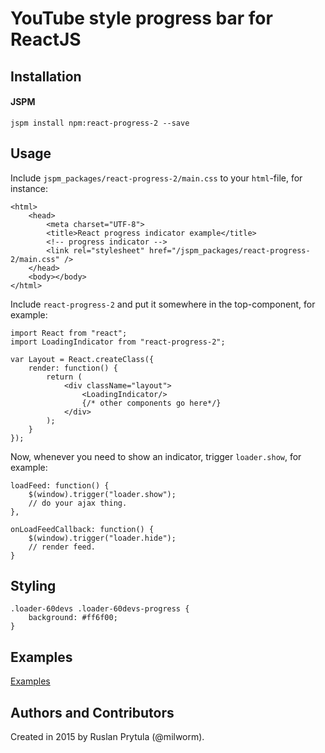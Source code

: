 # YouTube style progress bar for ReactJS

## Installation
#### JSPM
    jspm install npm:react-progress-2 --save


## Usage
Include `jspm_packages/react-progress-2/main.css` to your `html`-file, for instance:

    <html>
        <head>
            <meta charset="UTF-8">
            <title>React progress indicator example</title>
            <!-- progress indicator -->
            <link rel="stylesheet" href="/jspm_packages/react-progress-2/main.css" />
        </head>
        <body></body>
    </html>

Include `react-progress-2` and put it somewhere in the top-component, for example:

    import React from "react";
    import LoadingIndicator from "react-progress-2";

    var Layout = React.createClass({
        render: function() {
            return (
                <div className="layout">
                    <LoadingIndicator/>
                    {/* other components go here*/}
                </div>
            );
        }
    });

Now, whenever you need to show an indicator, trigger `loader.show`, for example:

    loadFeed: function() {
        $(window).trigger("loader.show");
        // do your ajax thing.
    },

    onLoadFeedCallback: function() {
        $(window).trigger("loader.hide");
        // render feed.
    }


## Styling


    .loader-60devs .loader-60devs-progress {
        background: #ff6f00;
    }

## Examples
[Examples](http://milworm.github.io/react-progress-2/example.html)

## Authors and Contributors
Created in 2015 by Ruslan Prytula (@milworm).
